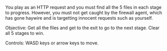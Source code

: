 You play as an HTTP request and you must find all the 5 files in each stage to progress. However, you must not get caught by the firewall agent, which has
gone haywire and is targetting innocent requests such as yourself.

Objective: Get all the files and get to the exit to go to the next stage. Clear all 5 stages to win.

Controls: WASD keys or arrow keys to move.